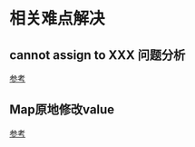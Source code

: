 # 相关难点解决

## cannot assign to XXX 问题分析

[参考](https://www.jianshu.com/p/036506b20ed8)

## Map原地修改value

[参考](https://www.codeleading.com/article/5597470815/)